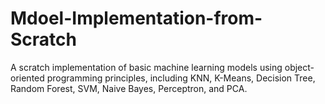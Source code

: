 # Mdoel-Implementation-from-Scratch
A scratch implementation of basic machine learning models using object-oriented programming principles, including KNN, K-Means, Decision Tree, Random Forest, SVM, Naive Bayes, Perceptron, and PCA.
